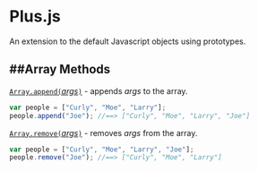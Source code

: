 # Plus.js
An extension to the default Javascript objects using prototypes. 

##Array Methods
--
[`Array.append(`*args*`)`](https://github.com/KingShimkus/Plus.js/blob/master/src/Array.js#L58) - appends *args* to the array.
```javascript
var people = ["Curly", "Moe", "Larry"];
people.append("Joe"); //==> ["Curly", "Moe", "Larry", "Joe"]
```

[`Array.remove(`*args*`)`](https://github.com/KingShimkus/Plus.js/blob/master/src/Array.js#L58) - removes *args* from the array.

```javascript
var people = ["Curly", "Moe", "Larry", "Joe"];
people.remove("Joe"); //==> ["Curly", "Moe", "Larry"]
```
